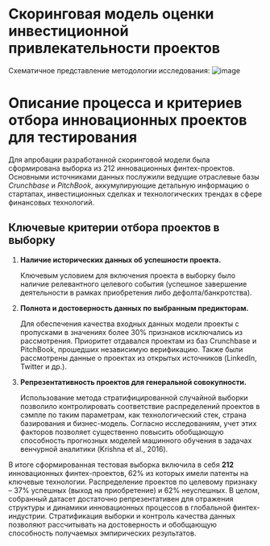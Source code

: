 # Скоринговая модель оценки инвестиционной привлекательности проектов

Схематичное представление методологии исследования:
![image](https://github.com/user-attachments/assets/b8aa8516-ac03-4115-8a91-a11dfd2f1d03)

# Описание процесса и критериев отбора инновационных проектов для тестирования

Для апробации разработанной скоринговой модели была сформирована выборка из 212 инновационных финтех-проектов. Основными источниками данных послужили ведущие отраслевые базы *Crunchbase* и *PitchBook*, аккумулирующие детальную информацию о стартапах, инвестиционных сделках и технологических трендах в сфере финансовых технологий.

## Ключевые критерии отбора проектов в выборку

1. **Наличие исторических данных об успешности проекта.**

   Ключевым условием для включения проекта в выборку было наличие релевантного целевого события (успешное завершение деятельности в рамках приобретения либо дефолта/банкротства).

2. **Полнота и достоверность данных по выбранным предикторам.**

   Для обеспечения качества входных данных модели проекты с пропусками в значениях более 30% признаков исключались из рассмотрения. Приоритет отдавался проектам из баз Crunchbase и PitchBook, прошедших независимую верификацию. Также были рассмотрены данные о проектах из открытых источников (LinkedIn, Twitter и др.).

3. **Репрезентативность проектов для генеральной совокупности.**

   Использование метода стратифицированной случайной выборки позволило контролировать соответствие распределений проектов в сэмпле по таким параметрам, как технологический стек, страна базирования и бизнес-модель. Согласно исследованиям, учет этих факторов позволяет существенно повысить обобщающую способность прогнозных моделей машинного обучения в задачах венчурной аналитики (Krishna et al., 2016).

В итоге сформированная тестовая выборка включила в себя **212** инновационных финтех-проектов, 62% из которых имели патенты на ключевые технологии. Распределение проектов по целевому признаку – 37% успешных (выход на приобретение) и 62% неуспешных. В целом, собранный датасет достаточно репрезентативен для отражения структуры и динамики инновационных процессов в глобальной финтех-индустрии. Стратификация выборки и контроль качества данных позволяют рассчитывать на достоверность и обобщающую способность получаемых эмпирических результатов.

